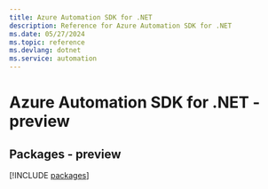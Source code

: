 ```yaml
---
title: Azure Automation SDK for .NET
description: Reference for Azure Automation SDK for .NET
ms.date: 05/27/2024
ms.topic: reference
ms.devlang: dotnet
ms.service: automation
---
```

# Azure Automation SDK for .NET - preview
## Packages - preview
[!INCLUDE [packages](automation-index.md)]